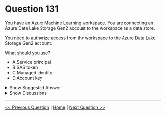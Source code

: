 # Question 131

You have an Azure Machine Learning workspace. You are connecting an Azure Data Lake Storage Gen2 account to the workspace as a data store.

You need to authorize access from the workspace to the Azure Data Lake Storage Gen2 account.

What should you use?

- A.Service principal
- B.SAS token
- C.Managed identity
- D.Account key

<details>
  <summary>Show Suggested Answer</summary>

<strong>A</strong><br>

</details>

<details>
  <summary>Show Discussions</summary>

<blockquote><p><strong>victorlie</strong> <code>(Sat 08 Mar 2025 14:45)</code> - <em>Upvotes: 1</em></p><p>Managed Identity is a feature of Azure Active Directory that allows Azure services to authenticate and access other Azure resources securely without needing to manage credentials</p></blockquote>
<blockquote><p><strong>Secure_Defense</strong> <code>(Tue 28 Jan 2025 19:59)</code> - <em>Upvotes: 1</em></p><p>Managed Identity, here&#x27;s the answer.

https://learn.microsoft.com/en-us/azure/machine-learning/how-to-identity-based-service-authentication?view=azureml-api-2&amp;tabs=cli</p></blockquote>

<blockquote><p><strong>cayenne06</strong> <code>(Fri 20 Dec 2024 10:31)</code> - <em>Upvotes: 1</em></p><p>Managed Identity:
https://learn.microsoft.com/en-us/azure/machine-learning/how-to-identity-based-service-authentication?view=azureml-api-2&amp;tabs=cli</p></blockquote>
<blockquote><p><strong>gunn_m</strong> <code>(Sat 23 Nov 2024 16:48)</code> - <em>Upvotes: 2</em></p><p>C. Managed identity</p></blockquote>
<blockquote><p><strong>sai384957324</strong> <code>(Wed 10 Apr 2024 19:38)</code> - <em>Upvotes: 1</em></p><p>The answer is Service Principle.</p></blockquote>
<blockquote><p><strong>Matt2000</strong> <code>(Tue 23 Jan 2024 17:09)</code> - <em>Upvotes: 2</em></p><p>Managed Identity. If azure services talk to each other, managed identity is recommended (was also on the DP-203). Note that managed identity is a specific type of service principal. Reference: https://stackoverflow.com/questions/61322079/difference-between-service-principal-and-managed-identities-in-azure</p></blockquote>
<blockquote><p><strong>Kanwal001</strong> <code>(Mon 28 Aug 2023 19:37)</code> - <em>Upvotes: 4</em></p><p>On exam 28 Aug 2023</p></blockquote>
<blockquote><p><strong>PI_Team</strong> <code>(Tue 25 Jul 2023 13:56)</code> - <em>Upvotes: 4</em></p><p>A. Service principal

Explanation:

A service principal is an identity that can be used by applications, services, or automation tools to access specific resources within Azure. By creating a service principal and granting it the necessary permissions, you can authorize the Azure Machine Learning workspace to access the Azure Data Lake Storage Gen2 account securely.

SaM</p></blockquote>

<blockquote><p><strong>heidousl</strong> <code>(Mon 15 May 2023 03:32)</code> - <em>Upvotes: 1</em></p><p>Answer is A</p></blockquote>
<blockquote><p><strong>ajay0011</strong> <code>(Sat 22 Apr 2023 04:14)</code> - <em>Upvotes: 1</em></p><p>Service Principle is correct.</p></blockquote>
<blockquote><p><strong>chaymat</strong> <code>(Sun 16 Apr 2023 13:04)</code> - <em>Upvotes: 2</em></p><p>I think we can use Service principle as well as Managed Identity</p></blockquote>
<blockquote><p><strong>avotofu</strong> <code>(Sat 15 Apr 2023 10:24)</code> - <em>Upvotes: 1</em></p><p>A. Service principle
Adding Azure Data Lake Gen. 2 as a datastore can only be authenticated via service principle.</p></blockquote>
<blockquote><p><strong>avotofu</strong> <code>(Sat 15 Apr 2023 10:43)</code> - <em>Upvotes: 3</em></p><p>Sorry, question is about &#x27;access&#x27; to datastore. Still answer should be A. service principle.
https://learn.microsoft.com/en-us/azure/machine-learning/v1/how-to-access-data?view=azureml-api-1</p></blockquote>

</details>

---

[<< Previous Question](question_130.md) | [Home](../index.md) | [Next Question >>](question_132.md)
